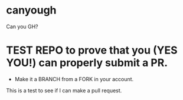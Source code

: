 # canyough
Can you GH?

# TEST REPO to prove that you (YES YOU!) can properly submit a PR.

* Make it a BRANCH from a FORK in your account.
  
This is a test to see if I can make a pull request.
